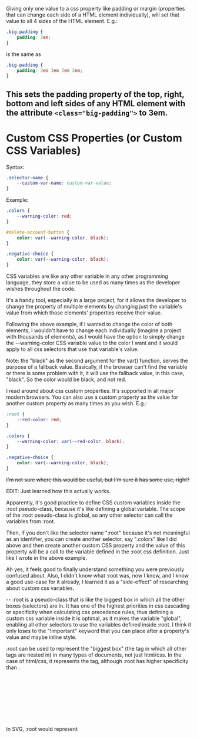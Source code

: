 Giving only one value to a css property like padding or margin (properties that can change each side of a HTML element individually), will set that value to all 4 sides of the HTML element. E.g.:

```css
.big-padding {
	padding: 3em;
}
```

is the same as

```css
.big-padding {
	padding: 3em 3em 3em 3em;
}
```

This sets the padding property of the top, right, bottom and left sides of any HTML element with the attribute `<class="big-padding">` to 3em.
--------------

# Custom CSS Properties (or Custom CSS Variables)

Syntax:
```css
.selector-name {
	--custom-var-name: custom-var-value;
}
```
Example:
```css
.colors {
	--warning-color: red;
}

#delete-account-button {
	color: var(--warning-color, black);
}

.negative-choice {
	color: var(--warning-color, black);
}
```
CSS variables are like any other variable in any other programming language, they store a value to be used as many times as the developer wishes throughout the code.

It's a handy tool, especially in a large project, for it allows the developer to change the property of multiple elements by changing just the variable's value from which those elements' properties receive their value.

Following the above example, if I wanted to change the color of both elements, I wouldn't have to change each individually (imagine a project with thousands of elements), as I would have the option to simply change the --warning-color CSS variable value to the color I want and it would apply to all css selectors that use that variable's value.

Note: the "black" as the second argument for the var() function, serves the purpose of a fallback value. Basically, if the browser can't find the variable or there is some problem with it, it will use the fallback value, in this case, "black". So the color would be black, and not red.

I read around about css custom properties. It's supported in all major modern browsers. You can also use a custom property as the value for another custom property as many times as you wish. E.g.:

```css
:root {
	--red-color: red;
}

.colors {
	--warning-color: var(--red-color, black);
}

.negative-choice {
	color: var(--warning-color, black);
}
```

~~I'm not sure where this would be useful, but I'm sure it has some use, right?~~

EDIT: Just learned how this actually works.

Apparently, it's good practice to define CSS custom variables inside the :root pseudo-class, because it's like defining a global variable. The scope of the :root pseudo-class is global, so any other selector can call the variables from :root.

Then, if you don't like the selector name ":root" because it's not meaningful as an identifier, you can create another selector, say ".colors" like I did above and then create another custom CSS property and the value of this property will be a call to the variable defined in the :root css definition. Just like I wrote in the above example.

Ah yes, it feels good to finally understand something you were previously confused about. Also, I didn't know what :root was, now I know, and I know a good use-case for it already, I learned it as a "side-effect" of researching about custom css variables.

--
:root is a pseudo-class that is like the biggest box in which all the other boxes (selectors) are in. It has one of the highest priorities in css cascading or specificity when calculating css precedence rules, thus defining a custom css variable inside it is optimal, as it makes the variable "global", enabling all other selectors to use the variables defined inside :root. I think it only loses to the "!important" keyword that you can place after a property's value and maybe inline style.

:root can be used to represent the "biggest box" (the tag in which all other tags are nested in) in many types of documents, not just html/css. In the case of html/css, it represents the <html> tag, although :root has higher specificity than <html>.

In SVG, :root would represent <svg> and so on.